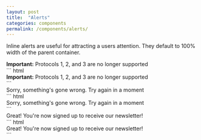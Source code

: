 ```yaml
---
layout: post
title:  "Alerts"
categories: components
permalink: /components/alerts/
---
```


Inline alerts are useful for attracting a users attention. They default to 100% width of the parent container.

<div class="pattern">
  <div class="alert alert--information">
    <span class="alert__copy"><strong>Important:</strong> Protocols 1, 2, and 3 are no longer supported</span>
  </div>
</div>
``` html
<div class="alert alert--information">
  <span class="alert__copy"><strong>Important:</strong> Protocols 1, 2, and 3 are no longer supported</span>
</div>
```

<div class="pattern">
  <div class="alert alert--error">
    <span class="alert__copy">Sorry, something's gone wrong. Try again in a moment</span>
  </div>
</div>
``` html
<div class="alert alert--error">
  <span class="alert__copy">Sorry, something's gone wrong. Try again in a moment</span>
</div>
```

<div class="pattern">
  <div class="alert alert--success">
    <span class="alert__copy">Great! You're now signed up to receive our newsletter!</span>
  </div>
</div>
``` html
<div class="alert alert--success">
  <span class="alert__copy">Great! You're now signed up to receive our newsletter!</span>
</div>
```